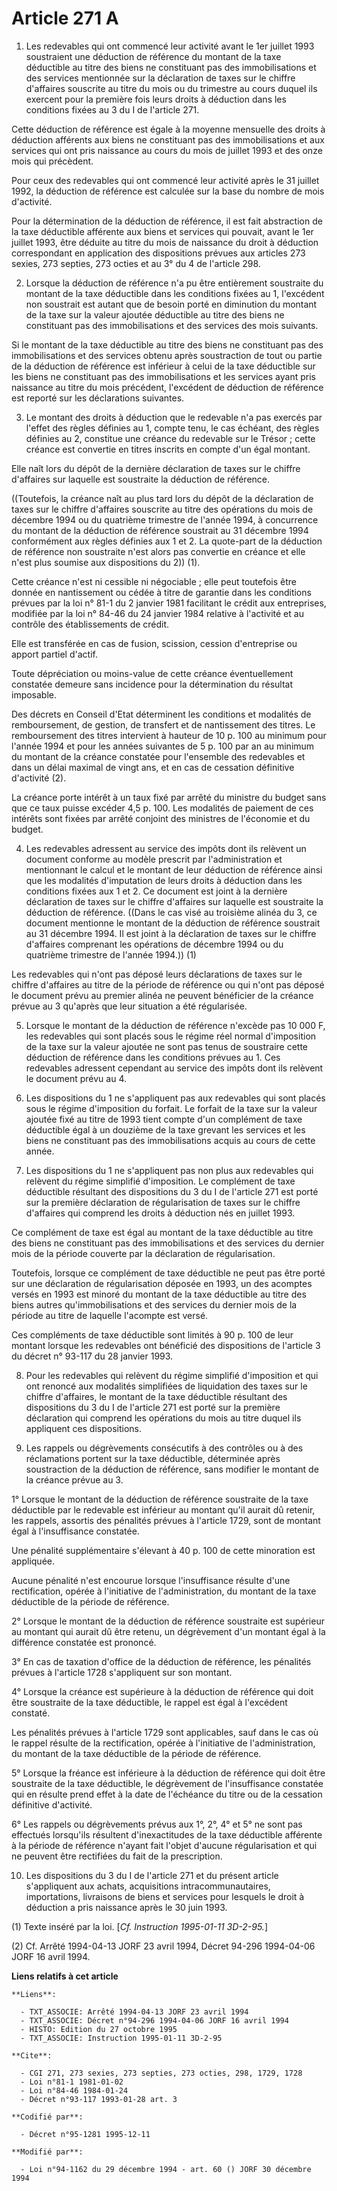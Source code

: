 # Article 271 A

1. Les redevables qui ont commencé leur activité avant le 1er juillet 1993 soustraient une déduction de référence du montant
de la taxe déductible au titre des biens ne constituant pas des immobilisations et des services mentionnée sur la déclaration
de taxes sur le chiffre d'affaires souscrite au titre du mois ou du trimestre au cours duquel ils exercent pour la première
fois leurs droits à déduction dans les conditions fixées au 3 du I de l'article 271.

Cette déduction de référence est égale à la moyenne mensuelle des droits à déduction afférents aux biens ne constituant pas
des immobilisations et aux services qui ont pris naissance au cours du mois de juillet 1993 et des onze mois qui précèdent.

Pour ceux des redevables qui ont commencé leur activité après le 31 juillet 1992, la déduction de référence est calculée sur
la base du nombre de mois d'activité.

Pour la détermination de la déduction de référence, il est fait abstraction de la taxe déductible afférente aux biens et
services qui pouvait, avant le 1er juillet 1993, être déduite au titre du mois de naissance du droit à déduction
correspondant en application des dispositions prévues aux articles 273 sexies, 273 septies, 273 octies et au 3° du 4 de
l'article 298.

2. Lorsque la déduction de référence n'a pu être entièrement soustraite du montant de la taxe déductible dans les conditions
fixées au 1, l'excédent non soustrait est autant que de besoin porté en diminution du montant de la taxe sur la valeur
ajoutée déductible au titre des biens ne constituant pas des immobilisations et des services des mois suivants.

Si le montant de la taxe déductible au titre des biens ne constituant pas des immobilisations et des services obtenu après
soustraction de tout ou partie de la déduction de référence est inférieur à celui de la taxe déductible sur les biens ne
constituant pas des immobilisations et les services ayant pris naissance au titre du mois précédent, l'excédent de déduction
de référence est reporté sur les déclarations suivantes.

3. Le montant des droits à déduction que le redevable n'a pas exercés par l'effet des règles définies au 1, compte tenu, le
cas échéant, des règles définies au 2, constitue une créance du redevable sur le Trésor ; cette créance est convertie en
titres inscrits en compte d'un égal montant.

Elle naît lors du dépôt de la dernière déclaration de taxes sur le chiffre d'affaires sur laquelle est soustraite la
déduction de référence.

((Toutefois, la créance naît au plus tard lors du dépôt de la déclaration de taxes sur le chiffre d'affaires souscrite au
titre des opérations du mois de décembre 1994 ou du quatrième trimestre de l'année 1994, à concurrence du montant de la
déduction de référence soustrait au 31 décembre 1994 conformément aux règles définies aux 1 et 2. La quote-part de la
déduction de référence non soustraite n'est alors pas convertie en créance et elle n'est plus soumise aux dispositions du 2))
(1).

Cette créance n'est ni cessible ni négociable ; elle peut toutefois être donnée en nantissement ou cédée à titre de garantie
dans les conditions prévues par la loi n° 81-1 du 2 janvier 1981 facilitant le crédit aux entreprises, modifiée par la loi n°
84-46 du 24 janvier 1984 relative à l'activité et au contrôle des établissements de crédit.

Elle est transférée en cas de fusion, scission, cession d'entreprise ou apport partiel d'actif.

Toute dépréciation ou moins-value de cette créance éventuellement constatée demeure sans incidence pour la détermination du
résultat imposable.

Des décrets en Conseil d'Etat déterminent les conditions et modalités de remboursement, de gestion, de transfert et de
nantissement des titres. Le remboursement des titres intervient à hauteur de 10 p. 100 au minimum pour l'année 1994 et pour
les années suivantes de 5 p. 100 par an au minimum du montant de la créance constatée pour l'ensemble des redevables et dans
un délai maximal de vingt ans, et en cas de cessation définitive d'activité (2).

La créance porte intérêt à un taux fixé par arrêté du ministre du budget sans que ce taux puisse excéder 4,5 p. 100. Les
modalités de paiement de ces intérêts sont fixées par arrêté conjoint des ministres de l'économie et du budget.

4. Les redevables adressent au service des impôts dont ils relèvent un document conforme au modèle prescrit par
l'administration et mentionnant le calcul et le montant de leur déduction de référence ainsi que les modalités d'imputation
de leurs droits à déduction dans les conditions fixées aux 1 et 2. Ce document est joint à la dernière déclaration de taxes
sur le chiffre d'affaires sur laquelle est soustraite la déduction de référence. ((Dans le cas visé au troisième alinéa du 3,
ce document mentionne le montant de la déduction de référence soustrait au 31 décembre 1994. Il est joint à la déclaration de
taxes sur le chiffre d'affaires comprenant les opérations de décembre 1994 ou du quatrième trimestre de l'année 1994.)) (1)

Les redevables qui n'ont pas déposé leurs déclarations de taxes sur le chiffre d'affaires au titre de la période de référence
ou qui n'ont pas déposé le document prévu au premier alinéa ne peuvent bénéficier de la créance prévue au 3 qu'après que leur
situation a été régularisée.

5. Lorsque le montant de la déduction de référence n'excède pas 10 000 F, les redevables qui sont placés sous le régime réel
normal d'imposition de la taxe sur la valeur ajoutée ne sont pas tenus de soustraire cette déduction de référence dans les
conditions prévues au 1. Ces redevables adressent cependant au service des impôts dont ils relèvent le document prévu au 4.

6. Les dispositions du 1 ne s'appliquent pas aux redevables qui sont placés sous le régime d'imposition du forfait. Le
forfait de la taxe sur la valeur ajoutée fixé au titre de 1993 tient compte d'un complément de taxe déductible égal à un
douzième de la taxe grevant les services et les biens ne constituant pas des immobilisations acquis au cours de cette année.

7. Les dispositions du 1 ne s'appliquent pas non plus aux redevables qui relèvent du régime simplifié d'imposition. Le
complément de taxe déductible résultant des dispositions du 3 du I de l'article 271 est porté sur la première déclaration de
régularisation de taxes sur le chiffre d'affaires qui comprend les droits à déduction nés en juillet 1993.

Ce complément de taxe est égal au montant de la taxe déductible au titre des biens ne constituant pas des immobilisations et
des services du dernier mois de la période couverte par la déclaration de régularisation.

Toutefois, lorsque ce complément de taxe déductible ne peut pas être porté sur une déclaration de régularisation déposée en
1993, un des acomptes versés en 1993 est minoré du montant de la taxe déductible au titre des biens autres qu'immobilisations
et des services du dernier mois de la période au titre de laquelle l'acompte est versé.

Ces compléments de taxe déductible sont limités à 90 p. 100 de leur montant lorsque les redevables ont bénéficié des
dispositions de l'article 3 du décret n° 93-117 du 28 janvier 1993.

8. Pour les redevables qui relèvent du régime simplifié d'imposition et qui ont renoncé aux modalités simplifiées de
liquidation des taxes sur le chiffre d'affaires, le montant de la taxe déductible résultant des dispositions du 3 du I de
l'article 271 est porté sur la première déclaration qui comprend les opérations du mois au titre duquel ils appliquent ces
dispositions.

9. Les rappels ou dégrèvements consécutifs à des contrôles ou à des réclamations portent sur la taxe déductible, déterminée
après soustraction de la déduction de référence, sans modifier le montant de la créance prévue au 3.

1° Lorsque le montant de la déduction de référence soustraite de la taxe déductible par le redevable est inférieur au montant
qu'il aurait dû retenir, les rappels, assortis des pénalités prévues à l'article 1729, sont de montant égal à l'insuffisance
constatée.

Une pénalité supplémentaire s'élevant à 40 p. 100 de cette minoration est appliquée.

Aucune pénalité n'est encourue lorsque l'insuffisance résulte d'une rectification, opérée à l'initiative de l'administration,
du montant de la taxe déductible de la période de référence.

2° Lorsque le montant de la déduction de référence soustraite est supérieur au montant qui aurait dû être retenu, un
dégrèvement d'un montant égal à la différence constatée est prononcé.

3° En cas de taxation d'office de la déduction de référence, les pénalités prévues à l'article 1728 s'appliquent sur son
montant.

4° Lorsque la créance est supérieure à la déduction de référence qui doit être soustraite de la taxe déductible, le rappel
est égal à l'excédent constaté.

Les pénalités prévues à l'article 1729 sont applicables, sauf dans le cas où le rappel résulte de la rectification, opérée à
l'initiative de l'administration, du montant de la taxe déductible de la période de référence.

5° Lorsque la fréance est inférieure à la déduction de référence qui doit être soustraite de la taxe déductible, le
dégrèvement de l'insuffisance constatée qui en résulte prend effet à la date de l'échéance du titre ou de la cessation
définitive d'activité.

6° Les rappels ou dégrèvements prévus aux 1°, 2°, 4° et 5° ne sont pas effectués lorsqu'ils résultent d'inexactitudes de la
taxe déductible afférente à la période de référence n'ayant fait l'objet d'aucune régularisation et qui ne peuvent être
rectifiées du fait de la prescription.

10. Les dispositions du 3 du I de l'article 271 et du présent article s'appliquent aux achats, acquisitions
intracommunautaires, importations, livraisons de biens et services pour lesquels le droit à déduction a pris naissance après
le 30 juin 1993.

(1) Texte inséré par la loi. [*Cf. Instruction 1995-01-11 3D-2-95.*]

(2) Cf. Arrêté 1994-04-13 JORF 23 avril 1994, Décret 94-296 1994-04-06 JORF 16 avril 1994.

**Liens relatifs à cet article**

	**Liens**:

	  - TXT_ASSOCIE: Arrêté 1994-04-13 JORF 23 avril 1994
	  - TXT_ASSOCIE: Décret n°94-296 1994-04-06 JORF 16 avril 1994
	  - HISTO: Edition du 27 octobre 1995
	  - TXT_ASSOCIE: Instruction 1995-01-11 3D-2-95

	**Cite**:

	  - CGI 271, 273 sexies, 273 septies, 273 octies, 298, 1729, 1728
	  - Loi n°81-1 1981-01-02
	  - Loi n°84-46 1984-01-24
	  - Décret n°93-117 1993-01-28 art. 3

	**Codifié par**:

	  - Décret n°95-1281 1995-12-11

	**Modifié par**:

	  - Loi n°94-1162 du 29 décembre 1994 - art. 60 () JORF 30 décembre 1994
